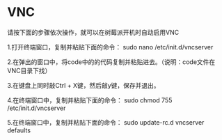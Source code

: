 
# VNC

请按下面的步骤依次操作，就可以在树莓派开机时自动启用VNC

1.打开终端窗口，复制并粘贴下面的命令：
sudo nano /etc/init.d/vncserver

2.在弹出的窗口中，将code中的的代码复制并粘贴进去。（说明：code文件在VNC目录下找）

3.在键盘上同时敲Ctrl + X键，然后敲y键，保存并退出。

4.在终端窗口中，复制并粘贴下面的命令：
sudo chmod 755 /etc/init.d/vncserver

5.在终端窗口中，复制并粘贴下面的命令：
sudo update-rc.d vncserver defaults

